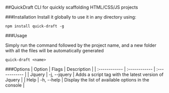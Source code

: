 ##QuickDraft
CLI for quickly scaffolding HTML/CSS/JS projects

###Installation
Install it globally to use it in any directory using:

`npm install quick-draft -g`

###Usage

Simply run the command followed by the project name, and a new folder with all the files will be automatically generated

`quick-draft <name>`

###Options
|  Option | Flags  | Description  |
| :------------ | :------------ | :------------ |
| Jquery  | -j, --jquery  | Adds a script tag with the latest version of Jquery  |
| Help  | -h, --help  | Display the list of available options in the console  |